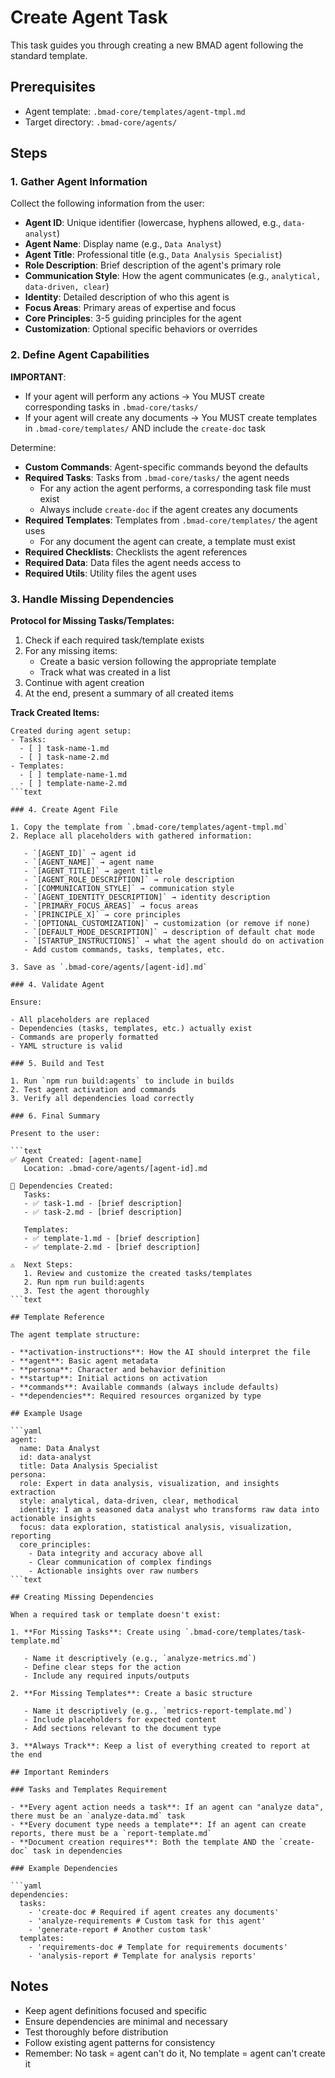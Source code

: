 # Create Agent Task

This task guides you through creating a new BMAD agent following the standard template.

## Prerequisites

- Agent template: `.bmad-core/templates/agent-tmpl.md`
- Target directory: `.bmad-core/agents/`

## Steps

### 1. Gather Agent Information

Collect the following information from the user:

- **Agent ID**: Unique identifier (lowercase, hyphens allowed, e.g., `data-analyst`)
- **Agent Name**: Display name (e.g., `Data Analyst`)
- **Agent Title**: Professional title (e.g., `Data Analysis Specialist`)
- **Role Description**: Brief description of the agent's primary role
- **Communication Style**: How the agent communicates (e.g., `analytical, data-driven, clear`)
- **Identity**: Detailed description of who this agent is
- **Focus Areas**: Primary areas of expertise and focus
- **Core Principles**: 3-5 guiding principles for the agent
- **Customization**: Optional specific behaviors or overrides

### 2. Define Agent Capabilities

**IMPORTANT**:

- If your agent will perform any actions → You MUST create corresponding tasks in `.bmad-core/tasks/`
- If your agent will create any documents → You MUST create templates in `.bmad-core/templates/` AND include the `create-doc` task

Determine:

- **Custom Commands**: Agent-specific commands beyond the defaults
- **Required Tasks**: Tasks from `.bmad-core/tasks/` the agent needs
  - For any action the agent performs, a corresponding task file must exist
  - Always include `create-doc` if the agent creates any documents
- **Required Templates**: Templates from `.bmad-core/templates/` the agent uses
  - For any document the agent can create, a template must exist
- **Required Checklists**: Checklists the agent references
- **Required Data**: Data files the agent needs access to
- **Required Utils**: Utility files the agent uses

### 3. Handle Missing Dependencies

**Protocol for Missing Tasks/Templates:**

1. Check if each required task/template exists
2. For any missing items:
   - Create a basic version following the appropriate template
   - Track what was created in a list
3. Continue with agent creation
4. At the end, present a summary of all created items

**Track Created Items:**

````text
Created during agent setup:
- Tasks:
  - [ ] task-name-1.md
  - [ ] task-name-2.md
- Templates:
  - [ ] template-name-1.md
  - [ ] template-name-2.md
```text

### 4. Create Agent File

1. Copy the template from `.bmad-core/templates/agent-tmpl.md`
2. Replace all placeholders with gathered information:

   - `[AGENT_ID]` → agent id
   - `[AGENT_NAME]` → agent name
   - `[AGENT_TITLE]` → agent title
   - `[AGENT_ROLE_DESCRIPTION]` → role description
   - `[COMMUNICATION_STYLE]` → communication style
   - `[AGENT_IDENTITY_DESCRIPTION]` → identity description
   - `[PRIMARY_FOCUS_AREAS]` → focus areas
   - `[PRINCIPLE_X]` → core principles
   - `[OPTIONAL_CUSTOMIZATION]` → customization (or remove if none)
   - `[DEFAULT_MODE_DESCRIPTION]` → description of default chat mode
   - `[STARTUP_INSTRUCTIONS]` → what the agent should do on activation
   - Add custom commands, tasks, templates, etc.

3. Save as `.bmad-core/agents/[agent-id].md`

### 4. Validate Agent

Ensure:

- All placeholders are replaced
- Dependencies (tasks, templates, etc.) actually exist
- Commands are properly formatted
- YAML structure is valid

### 5. Build and Test

1. Run `npm run build:agents` to include in builds
2. Test agent activation and commands
3. Verify all dependencies load correctly

### 6. Final Summary

Present to the user:

```text
✅ Agent Created: [agent-name]
   Location: .bmad-core/agents/[agent-id].md

📝 Dependencies Created:
   Tasks:
   - ✅ task-1.md - [brief description]
   - ✅ task-2.md - [brief description]

   Templates:
   - ✅ template-1.md - [brief description]
   - ✅ template-2.md - [brief description]

⚠️  Next Steps:
   1. Review and customize the created tasks/templates
   2. Run npm run build:agents
   3. Test the agent thoroughly
```text

## Template Reference

The agent template structure:

- **activation-instructions**: How the AI should interpret the file
- **agent**: Basic agent metadata
- **persona**: Character and behavior definition
- **startup**: Initial actions on activation
- **commands**: Available commands (always include defaults)
- **dependencies**: Required resources organized by type

## Example Usage

```yaml
agent:
  name: Data Analyst
  id: data-analyst
  title: Data Analysis Specialist
persona:
  role: Expert in data analysis, visualization, and insights extraction
  style: analytical, data-driven, clear, methodical
  identity: I am a seasoned data analyst who transforms raw data into actionable insights
  focus: data exploration, statistical analysis, visualization, reporting
  core_principles:
    - Data integrity and accuracy above all
    - Clear communication of complex findings
    - Actionable insights over raw numbers
```text

## Creating Missing Dependencies

When a required task or template doesn't exist:

1. **For Missing Tasks**: Create using `.bmad-core/templates/task-template.md`

   - Name it descriptively (e.g., `analyze-metrics.md`)
   - Define clear steps for the action
   - Include any required inputs/outputs

2. **For Missing Templates**: Create a basic structure

   - Name it descriptively (e.g., `metrics-report-template.md`)
   - Include placeholders for expected content
   - Add sections relevant to the document type

3. **Always Track**: Keep a list of everything created to report at the end

## Important Reminders

### Tasks and Templates Requirement

- **Every agent action needs a task**: If an agent can "analyze data", there must be an `analyze-data.md` task
- **Every document type needs a template**: If an agent can create reports, there must be a `report-template.md`
- **Document creation requires**: Both the template AND the `create-doc` task in dependencies

### Example Dependencies

```yaml
dependencies:
  tasks:
    - 'create-doc # Required if agent creates any documents'
    - 'analyze-requirements # Custom task for this agent'
    - 'generate-report # Another custom task'
  templates:
    - 'requirements-doc # Template for requirements documents'
    - 'analysis-report # Template for analysis reports'
````

## Notes

- Keep agent definitions focused and specific
- Ensure dependencies are minimal and necessary
- Test thoroughly before distribution
- Follow existing agent patterns for consistency
- Remember: No task = agent can't do it, No template = agent can't create it
